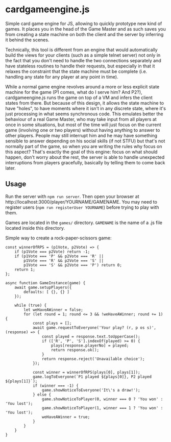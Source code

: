 # cardgameengine.js
Simple card game engine for JS, allowing to quickly prototype new kind of games. It places you in the head of the Game Master and as such saves you from creating a state machine on both the client and the server by inferring it behind the scenes.

Technically, this tool is different from an engine that would automatically build the views for your clients (such as a simple telnet server) not only in the fact that you don't need to handle the two connections separately and have stateless routines to handle their requests, but especially in that it relaxes the constraint that the state machine must be complete (i.e. handling any state for any player at any point in time).

While a normal game engine revolves around a more or less explicit state machine for the game (P1 comes, what do I serve him? And P2?), cardgameengine.js runs the game on top of a VM and infers the client states from there. But because of this design, it allows the state machine to have "holes", to have moments where it isn't in any discrete state, where it's just processing in what seems synchronous code. This emulates better the behaviour of a real Game Master, who may take input from all players at once in some situations, but most of the time will just focus on the current game (involving one or two players) without having anything to answer to other players. People may still interrupt him and he may have something sensible to answer depending on his social skills (if not STFU) but that's not normally part of the game, so when you are writing the rules why focus on this aspect? That's exactly the goal of this engine: focus on what should happen, don't worry about the rest, the server is able to handle unexpected interruptions from players gracefully, basically by telling them to come back later.

## Usage

Run the server with `npm run server`. Then open your browser at http://localhost:3000/player/YOURNAME/GAMENAME. You may need to register users (`npm run registerUser YOURNAME`) before trying to play with them.

Games are located in the `games/` directory. `GAMENAME` is the name of a .js file located inside this directory.

Simple way to create a rock-paper-scissors game:

```
const winnerOfRPS = (p1Vote, p2Vote) => {
	if (p1Vote === p2Vote) return -1;
	if (p1Vote === 'P' && p2Vote === 'R' ||
		p1Vote === 'R' && p2Vote === 'S' ||
		p1Vote === 'S' && p2Vote === 'P') return 0;
	return 1;
};

async function GameInstance(game) {
	await game.setupPlayers({
		defaults: [ {}, {} ]
	});

	while (true) {
		let weHaveAWinner = false;
		for (let round = 1; round <= 3 && !weHaveAWinner; round += 1) {
			const plays = [];
			await game.requestToEveryone('Your play? (r, p os s)', (response) => {
				const played = response.text.toUpperCase();
				if (['R', 'P', 'S'].indexOf(played) >= 0) {
					plays[response.playerNo] = played;
					return response.ok();
				}
				return response.reject('Unavailable choice');
			});

			const winner = winnerOfRPS(plays[0], plays[1]);
			game.logToEveryone(`P1 played ${plays[0]}, P2 played ${plays[1]}`);
			if (winner === -1) {
				game.showNoticeToEveryone('It\'s a draw!');
			} else {
				game.showNoticeToPlayer(0, winner === 0 ? 'You won' : 'You lost');
				game.showNoticeToPlayer(1, winner === 1 ? 'You won' : 'You lost');
				weHaveAWinner = true;
			}
		}
	}
}
```

